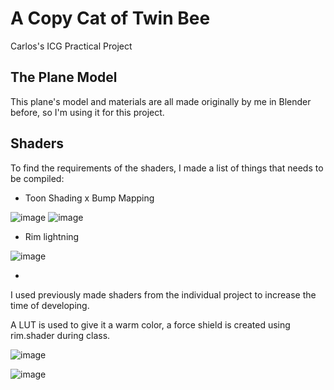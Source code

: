 # A Copy Cat of Twin Bee
 Carlos's ICG Practical Project
 
 ## The Plane Model
 This plane's model and materials are all made originally by me in Blender before, so I'm using it for this project.
 
 ## Shaders
 To find the requirements of the shaders, I made a list of things that needs to be compiled:
 - Toon Shading x Bump Mapping
 
 ![image](https://user-images.githubusercontent.com/74547522/218832112-ab342019-6c7f-4084-9d8f-1bf3cd4f4041.png)
 ![image](https://user-images.githubusercontent.com/74547522/218832287-3626fd48-7fdb-4c55-917e-1c60430638b7.png)

 - Rim lightning
 
 ![image](https://user-images.githubusercontent.com/74547522/218832184-397fa6b0-b777-4a13-8ceb-718587a6a3e6.png)

 - 
 
 I used previously made shaders from the individual project to increase the time of developing.
 
 A LUT is used to give it a warm color, a force shield is created using rim.shader during class.
 
 
 ![image](https://user-images.githubusercontent.com/74547522/218830907-7087c605-b8a9-42c5-94d0-ea5227e44770.png)

 ![image](https://user-images.githubusercontent.com/74547522/218821270-643d6660-c49f-46c6-badd-1461f453bda6.png)
